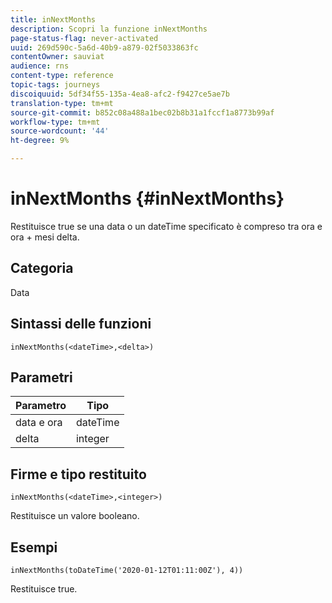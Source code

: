 ```yaml
---
title: inNextMonths
description: Scopri la funzione inNextMonths
page-status-flag: never-activated
uuid: 269d590c-5a6d-40b9-a879-02f5033863fc
contentOwner: sauviat
audience: rns
content-type: reference
topic-tags: journeys
discoiquuid: 5df34f55-135a-4ea8-afc2-f9427ce5ae7b
translation-type: tm+mt
source-git-commit: b852c08a488a1bec02b8b31a1fccf1a8773b99af
workflow-type: tm+mt
source-wordcount: '44'
ht-degree: 9%

---
```



# inNextMonths {#inNextMonths}

Restituisce true se una data o un dateTime specificato è compreso tra ora e ora + mesi delta.

## Categoria

Data

## Sintassi delle funzioni

`inNextMonths(<dateTime>,<delta>)`

## Parametri

| Parametro | Tipo |
|-----------|------------------|
| data e ora | dateTime |
| delta | integer |

## Firme e tipo restituito

`inNextMonths(<dateTime>,<integer>)`

Restituisce un valore booleano.

## Esempi

`inNextMonths(toDateTime('2020-01-12T01:11:00Z'), 4))`

Restituisce true.
